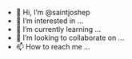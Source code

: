 - 👋 Hi, I’m @saintjoshep
- 👀 I’m interested in ...
- 🌱 I’m currently learning ...
- 💞️ I’m looking to collaborate on ...
- 📫 How to reach me ...

<!---
saintjoshep/saintjoshep is a ✨ special ✨ repository because its `README.md` (this file) appears on your GitHub profile.
You can click the Preview link to take a look at your changes.
--->
